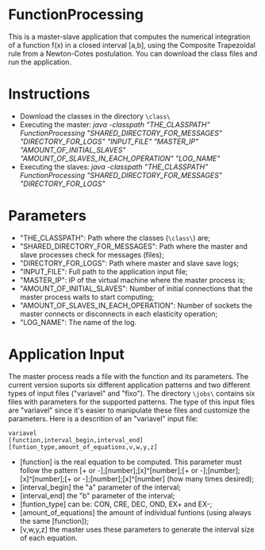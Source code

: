# FunctionProcessing

This is a master-slave application that computes the numerical integration of a function f(x) in a closed interval [a,b], using the Composite Trapezoidal rule from a Newton-Cotes postulation. You can download the class files and run the application.

# Instructions

- Download the classes in the directory `\class\`
- Executing the master: *java -classpath "THE_CLASSPATH" FunctionProcessing "SHARED_DIRECTORY_FOR_MESSAGES" "DIRECTORY_FOR_LOGS" "INPUT_FILE" "MASTER_IP" "AMOUNT_OF_INITIAL_SLAVES" "AMOUNT_OF_SLAVES_IN_EACH_OPERATION" "LOG_NAME"*
- Executing the slaves: *java -classpath "THE_CLASSPATH" FunctionProcessing "SHARED_DIRECTORY_FOR_MESSAGES" "DIRECTORY_FOR_LOGS"*

# Parameters

- "THE_CLASSPATH": Path where the classes (`\class\`) are;
- "SHARED_DIRECTORY_FOR_MESSAGES": Path where the master and slave processes check for messages (files);
- "DIRECTORY_FOR_LOGS": Path where master and slave save logs;
- "INPUT_FILE": Full path to the application input file;
- "MASTER_IP": IP of the virtual machine where the master process is;
- "AMOUNT_OF_INITIAL_SLAVES": Number of initial connections that the master process waits to start computing;
- "AMOUNT_OF_SLAVES_IN_EACH_OPERATION": Number of sockets the master connects or disconnects in each elasticity operation;
- "LOG_NAME": The name of the log.

# Application Input

The master process reads a file with the function and its parameters. The current version suports six different application patterns and two different types of input files ("variavel" and "fixo"). The directory `\jobs\` contains six files with parameters for the supported patterns. The type of this input files are "variavel" since it's easier to manipulate these files and customize the parameters. Here is a descrition of an "variavel" input file:

```
variavel
[function,interval_begin,interval_end]
[funtion_type,amount_of_equations,v,w,y,z]
```
- [function] is the real equation to be computed. This parameter must follow the pattern [+ or -];[number];[x]^[number];[+ or -];[number];[x]^[number];[+ or -];[number];[x]^\[number\] (how many times desired);
- [interval_begin] the "a" parameter of the interval;
- [interval_end] the "b" parameter of the interval;
- [funtion_type] can be: CON, CRE, DEC, OND, EX+ and EX-;
- [amount_of_equations] the amount of individual funtions (using always the same [function]);
- [v,w,y,z] the master uses these parameters to generate the interval size of each equation.
